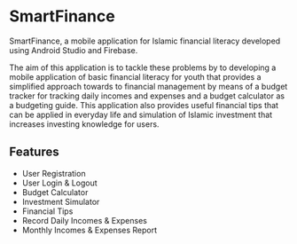 # SmartFinance
SmartFinance, a mobile application for Islamic financial literacy developed using Android Studio and Firebase.

The aim of this application is to tackle these problems by to developing a mobile application of basic financial literacy  for youth that provides a simplified approach towards to financial management by means of a budget tracker for tracking daily incomes and expenses and a budget calculator as a budgeting guide. This application also provides useful financial tips that can be applied in everyday life and simulation of Islamic investment that increases investing knowledge for users.

## Features
- User Registration
- User Login & Logout
- Budget Calculator
- Investment Simulator
- Financial Tips
- Record Daily Incomes & Expenses
- Monthly Incomes & Expenses Report

